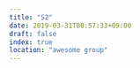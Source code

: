 ```yaml
---
title: "S2"
date: 2019-03-31T00:57:33+09:00
draft: false
index: true
location: "awesome group"
---
```


